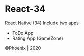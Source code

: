 # React-34
React Native (34)
Include two apps
  - ToDo App
  - Rating App (GameZone)
  
  ©Phoenix | 2020

